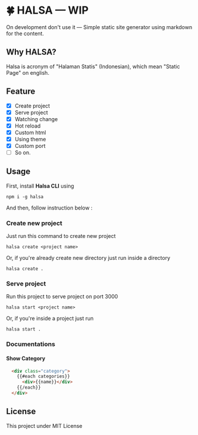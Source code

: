 # 🍀 HALSA — WIP

On development don't use it — Simple static site generator using markdown for the content.

## Why HALSA?

Halsa is acronym of "Halaman Statis" (Indonesian), which mean "Static Page" on english.

## Feature

- [x] Create project
- [x] Serve project
- [x] Watching change
- [x] Hot reload
- [x] Custom html
- [x] Using theme
- [x] Custom port
- [ ] So on.

## Usage

First, install **Halsa CLI** using

```
npm i -g halsa
```

And then, follow instruction below :

### Create new project

Just run this command to create new project

```
halsa create <project name>
```

Or, if you're already create new directory just run inside a directory

```
halsa create .
```

### Serve project

Run this project to serve project on port 3000

```
halsa start <project name>
```

Or, if you're inside a project just run

```
halsa start .
```

### Documentations

#### Show Category

```html
  <div class="category">
    {{#each categories}}
      <div>{{name}}</div>
    {{/each}}
  </div>
```

## License

This project under MIT License